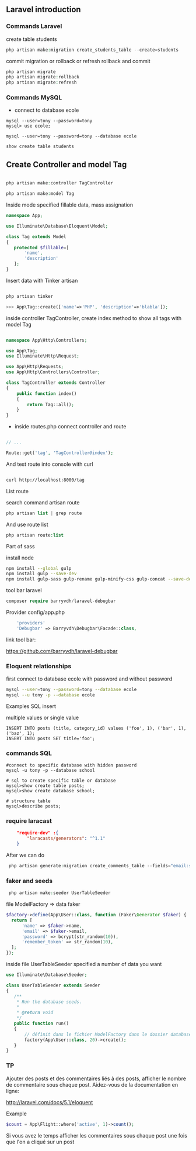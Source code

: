 ## Laravel introduction

### Commands Laravel

create table students

```php
php artisan make:migration create_students_table --create=students

```
commit migration or rollback or refresh rollback and commit

```php
php artisan migrate
php artisan migrate:rollback
php artisan migrate:refresh
```

### Commands MySQL

- connect to database ecole

```mysql
mysql --user=tony --password=tony
mysql> use ecole;

mysql --user=tony --password=tony --database ecole

show create table students

```

## Create Controller and model Tag

```php

php artisan make:controller TagController

php artisan make:model Tag

```

Inside mode specified fillable data, mass assignation

```php
namespace App;

use Illuminate\Database\Eloquent\Model;

class Tag extends Model
{
   protected $fillable=[
       'name',
       'description'
   ];
}

```

Insert data with Tinker artisan
```php

php artisan tinker

>>> App\Tag::create(['name'=>'PHP', 'description'=>'blabla']);

```

inside controller TagController, create index method to show all tags with model Tag

```php

namespace App\Http\Controllers;

use App\Tag;
use Illuminate\Http\Request;

use App\Http\Requests;
use App\Http\Controllers\Controller;

class TagController extends Controller
{
    public function index()
    {
        return Tag::all();
    }
}

```

- inside routes.php connect controller and route

```php

// ...

Route::get('tag', 'TagController@index');

```

And test route into console with curl

```bash

curl http://localhost:8000/tag

```

List route

search command artisan route

```php
php artisan list | grep route

```
And use route list

```php
php artisan route:list

```
Part of sass

install node

```bash
npm install --global gulp
npm install gulp --save-dev
npm install gulp-sass gulp-rename gulp-minify-css gulp-concat --save-dev

```
tool bar laravel

```php
composer require barryvdh/laravel-debugbar
```

Provider config/app.php

```php
    'providers'
    'Debugbar' => Barryvdh\Debugbar\Facade::class,

```
link tool bar:

https://github.com/barryvdh/laravel-debugbar

### Eloquent relationships

first connect to database ecole with password and without password

```bash
mysql --user=tony --password=tony --database ecole
mysql --u tony -p --database ecole
```
Examples SQL insert

multiple values or single value

```mysql
INSERT INTO posts (title, category_id) values ('foo', 1), ('bar', 1), ('baz', 1);
INSERT INTO posts SET title='foo';
```

### commands SQL

```mysql
#connect to specific database with hidden password
mysql -u tony -p --database school

# sql to create specific table or database
mysql>show create table posts;
mysql>show create database school;

# structure table
mysql>describe posts;

```
### require laracast

```json
    "require-dev" :{
        "laracasts/generators": "^1.1"
    }

```
After we can do

```php
 php artisan generate:migration create_comments_table --fields="email:string, content:text, post_id:integer:unsigned:foreign"

```

### faker and seeds

```php
 php artisan make:seeder UserTableSeeder

```

file ModelFactory => data faker

```php
$factory->define(App\User::class, function (Faker\Generator $faker) {
  return [
      'name' => $faker->name,
      'email' => $faker->email,
      'password' => bcrypt(str_random(10)),
      'remember_token' => str_random(10),
  ];
});
```

inside file UserTableSeeder specified a number of data you want

```php
use Illuminate\Database\Seeder;

class UserTableSeeder extends Seeder
{
   /**
    * Run the database seeds.
    *
    * @return void
    */
   public function run()
   {
       // définit dans le fichier ModelFactory dans le dossier database voir
       factory(App\User::class, 20)->create();
   }
}
```

### TP

Ajouter des posts et des commentaires liés à des posts, afficher le nombre de commentaire sous chaque post. Aidez-vous de la documentation en ligne:

http://laravel.com/docs/5.1/eloquent

Example
```php
$count = App\Flight::where('active', 1)->count();
```

Si vous avez le temps afficher les commentaires sous chaque post une fois que l'on a cliqué sur un post
